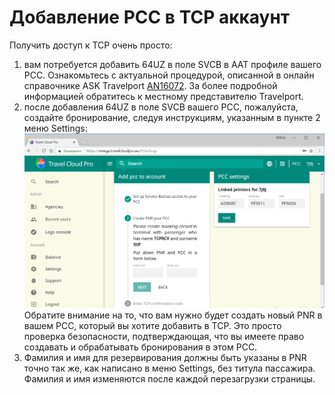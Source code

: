 # Добавление РСС в TCP аккаунт

Получить доступ к TCP очень просто: 

1. вам потребуется добавить 64UZ в поле SVCB в AAT профиле вашего PCC. Ознакомьтесь с актуальной процедурой, описанной в онлайн справочнике ASK Travelport [AN16072](https://ask.travelport.com/index?page=content&id=AN16072). За более подробной информацией обратитесь к местному представителю Travelport.
2. после добавления 64UZ в поле SVCB вашего PCC, пожалуйста, создайте бронирование, следуя инструкциям, указанным в пункте 2 меню Settings:![](/assets/CreatePNR.png)Обратите внимание на то, что вам нужно будет создать новый PNR в вашем PCC, который вы хотите добавить в TCP. Это просто проверка безопасности, подтверждающая, что вы имеете право создавать и обрабатывать бронирования в этом PCC.
3. Фамилия и имя для резервирования должны быть указаны в PNR точно так же, как написано в меню Settings, без титула пассажира. Фамилия и имя изменяются после каждой перезагрузки страницы.



